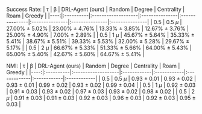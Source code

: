 Success Rate:
|   τ | β         | DRL-Agent (ours)   | Random         | Degree         | Centrality     | Roam           | Greedy         |
|----:|:----------|:-------------------|:---------------|:---------------|:---------------|:---------------|:---------------|
| 0.5 | 0.5 $\mu$ | 27.00% ± 5.02%     | 23.00% ± 4.76% | 13.33% ± 3.85% | 12.67% ± 3.76% | 25.00% ± 4.90% | 7.00% ± 2.89%  |
| 0.5 | 1 $\mu$   | 45.67% ± 5.64%     | 35.33% ± 5.41% | 38.67% ± 5.51% | 39.33% ± 5.53% | 32.00% ± 5.28% | 29.67% ± 5.17% |
| 0.5 | 2 $\mu$   | 66.67% ± 5.33%     | 51.33% ± 5.66% | 64.00% ± 5.43% | 65.00% ± 5.40% | 42.67% ± 5.60% | 64.67% ± 5.41% |


NMI:
|   τ | β         | DRL-Agent (ours)   | Random      | Degree      | Centrality   | Roam        | Greedy      |
|----:|:----------|:-------------------|:------------|:------------|:-------------|:------------|:------------|
| 0.5 | 0.5 $\mu$ | 0.93 ± 0.01        | 0.93 ± 0.02 | 0.93 ± 0.01 | 0.99 ± 0.02  | 0.93 ± 0.02 | 0.99 ± 0.04 |
| 0.5 | 1 $\mu$   | 0.92 ± 0.03        | 0.91 ± 0.03 | 0.93 ± 0.02 | 0.97 ± 0.03  | 0.93 ± 0.02 | 0.98 ± 0.02 |
| 0.5 | 2 $\mu$   | 0.91 ± 0.03        | 0.91 ± 0.03 | 0.92 ± 0.03 | 0.96 ± 0.03  | 0.92 ± 0.03 | 0.95 ± 0.03 |